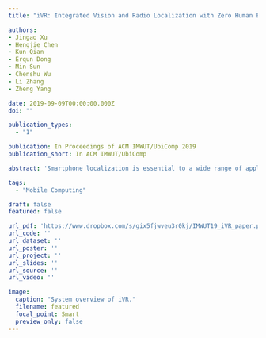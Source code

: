 ```yaml
---
title: "iVR: Integrated Vision and Radio Localization with Zero Human Effort"

authors:
- Jingao Xu
- Hengjie Chen
- Kun Qian
- Erqun Dong
- Min Sun
- Chenshu Wu
- Li Zhang
- Zheng Yang

date: 2019-09-09T00:00:00.000Z
doi: ""

publication_types:
  - "1"

publication: In Proceedings of ACM IMWUT/UbiComp 2019
publication_short: In ACM IMWUT/UbiComp

abstract: 'Smartphone localization is essential to a wide range of applications in shopping malls, museums, office buildings, and other public places. Existing solutions relying on radio fingerprints and/or inertial sensors suffer from large location errors and considerable deployment efforts. We observe an opportunity in the recent trend of increasing numbers of security surveillance cameras installed in indoor spaces to overcome these limitations and revisit the problem of smartphone localization with a fresh perspective. However, fusing vision-based and radio-based systems is non-trivial due to the absence of absolute location, incorrespondence of identification and looseness of sensor fusion. This study proposes iVR, an integrated vision and radio localization system that achieves sub-meter accuracy with indoor semantic maps automatically generated from only two surveillance cameras, superior to precedent systems that require manual map construction or plentiful captured images. iVR employs a particle filter to fuse raw estimates from multiple systems, including vision, radio, and inertial sensor systems. By doing so, iVR outputs enhanced accuracy with zero start-up costs, while overcoming the respective drawbacks of each individual sub-system. We implement iVR on commodity smartphones and validate its performance in five different scenarios. The results show that iVR achieves a remarkable localization accuracy of 0.7m, outperforming the state-of-the-art systems by >70%.'

tags:
  - "Mobile Computing"

draft: false
featured: false

url_pdf: 'https://www.dropbox.com/s/gix5fjwveu3r0kj/IMWUT19_iVR_paper.pdf?dl=0'
url_code: ''
url_dataset: ''
url_poster: ''
url_project: ''
url_slides: ''
url_source: ''
url_video: ''

image:
  caption: "System overview of iVR."
  filename: featured
  focal_point: Smart
  preview_only: false
---
```

